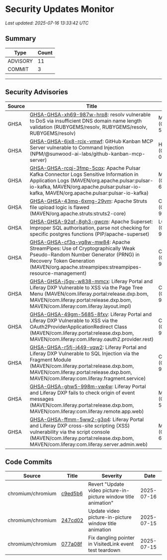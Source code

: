 # Security Updates Monitor

*Last updated: 2025-07-16 13:33:42 UTC*

## Summary
| Type | Count |
|------|-------|
| ADVISORY | 11 |
| COMMIT | 3 |

---

## Security Advisories

| Source | Title | Severity | Date |
|--------|-------|----------|------|
| GHSA | [GHSA-GHSA-xh69-987w-hrp8](https://github.com/advisories/GHSA-xh69-987w-hrp8): resolv vulnerable to DoS via insufficient DNS domain name length validation (RUBYGEMS/resolv, RUBYGEMS/resolv, RUBYGEMS/resolv) | MODERATE (CVSS: 5.3) | 2025-07-15 |
| GHSA | [GHSA-GHSA-6jx8-rcjx-vmwf](https://github.com/advisories/GHSA-6jx8-rcjx-vmwf): GitHub Kanban MCP Server vulnerable to Command Injection (NPM/@sunwood-ai-labs/github-kanban-mcp-server) | HIGH (CVSS: 0.0) | 2025-07-15 |
| GHSA | [GHSA-GHSA-rcqj-3fmp-5cqx](https://github.com/advisories/GHSA-rcqj-3fmp-5cqx): Apache Pulsar Kafka Connector Logs Sensitive Information in Application Logs (MAVEN/org.apache.pulsar:pulsar-io-kafka, MAVEN/org.apache.pulsar:pulsar-io-kafka, MAVEN/org.apache.pulsar:pulsar-io-kafka) | MODERATE (CVSS: 6.5) | 2025-04-09 |
| GHSA | [GHSA-GHSA-43mq-6xmg-29vm](https://github.com/advisories/GHSA-43mq-6xmg-29vm): Apache Struts file upload logic is flawed (MAVEN/org.apache.struts:struts2-core) | CRITICAL (CVSS: 9.8) | 2024-12-11 |
| GHSA | [GHSA-GHSA-92qf-8gh3-gwcm](https://github.com/advisories/GHSA-92qf-8gh3-gwcm): Apache Superset: Improper SQL authorisation, parse not checking for specific postgres functions (PIP/apache-superset) | LOW (CVSS: 9.8) | 2024-12-09 |
| GHSA | [GHSA-GHSA-cf3q-vg8w-mw84](https://github.com/advisories/GHSA-cf3q-vg8w-mw84): Apache StreamPipes: Use of Cryptographically Weak Pseudo-Random Number Generator (PRNG) in Recovery Token Generation (MAVEN/org.apache.streampipes:streampipes-resource-management) | CRITICAL (CVSS: 9.1) | 2024-06-24 |
| GHSA | [GHSA-GHSA-j5gv-w838-mmcx](https://github.com/advisories/GHSA-j5gv-w838-mmcx): Liferay Portal and Liferay DXP Vulnerable to XSS via the Page Tree Menu (MAVEN/com.liferay.portal:release.dxp.bom, MAVEN/com.liferay.portal:release.dxp.bom, MAVEN/com.liferay:com.liferay.layout.impl) | CRITICAL (CVSS: 9.1) | 2023-10-17 |
| GHSA | [GHSA-GHSA-49gm-5685-8fxv](https://github.com/advisories/GHSA-49gm-5685-8fxv): Liferay Portal and Liferay DXP Vulnerable to XSS via the OAuth2ProviderApplicationRedirect Class (MAVEN/com.liferay.portal:release.dxp.bom, MAVEN/com.liferay:com.liferay.oauth2.provider.rest) | CRITICAL (CVSS: 9.7) | 2023-10-17 |
| GHSA | [GHSA-GHSA-r5fj-j449-vqw2](https://github.com/advisories/GHSA-r5fj-j449-vqw2): Liferay Portal and Liferay DXP Vulnerable to SQL Injection via the Fragment Module (MAVEN/com.liferay.portal:release.dxp.bom, MAVEN/com.liferay.portal:release.dxp.bom, MAVEN/com.liferay:com.liferay.fragment.service) | CRITICAL (CVSS: 9.8) | 2022-11-15 |
| GHSA | [GHSA-GHSA-ghw5-998m-vw4w](https://github.com/advisories/GHSA-ghw5-998m-vw4w): Liferay Portal and Liferay DXP fails to check origin of event messages (MAVEN/com.liferay.portal:release.dxp.bom, MAVEN/com.liferay:com.liferay.remote.app.web) | MODERATE (CVSS: 5.3) | 2022-03-04 |
| GHSA | [GHSA-GHSA-ffmm-5ww2-g3q4](https://github.com/advisories/GHSA-ffmm-5ww2-g3q4): Liferay Portal and Liferay DXP cross-site scripting (XSS) vulnerability via the script console (MAVEN/com.liferay.portal:release.dxp.bom, MAVEN/com.liferay:com.liferay.server.admin.web) | MODERATE (CVSS: 6.1) | 2022-03-04 |

## Code Commits

| Source | Title | Severity | Date |
|--------|-------|----------|------|
| chromium/chromium | [c9ed5b6](https://github.com/chromium/chromium/commit/c9ed5b66f2369599d278280878dfd0b186c4233c) | Revert "Update video picture-in-picture window title animation" | 2025-07-16 |
| chromium/chromium | [247cd02](https://github.com/chromium/chromium/commit/247cd023ec889ccb73f505a32099cece5d6f1afb) | Update video picture-in-picture window title animation | 2025-07-15 |
| chromium/chromium | [077a08f](https://github.com/chromium/chromium/commit/077a08fdb40fb32c2798528bf63ed52e1688ead3) | Fix dangling pointer in VisitedLink event test teardown | 2025-07-15 |

